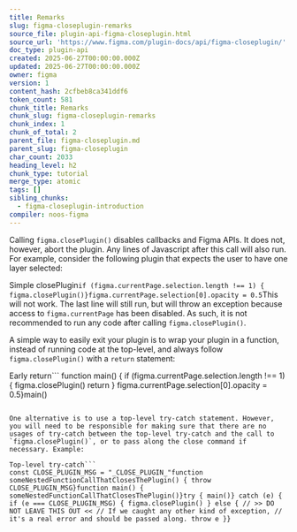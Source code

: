 ```yaml
---
title: Remarks
slug: figma-closeplugin-remarks
source_file: plugin-api-figma-closeplugin.html
source_url: 'https://www.figma.com/plugin-docs/api/figma-closeplugin/'
doc_type: plugin-api
created: 2025-06-27T00:00:00.000Z
updated: 2025-06-27T00:00:00.000Z
owner: figma
version: 1
content_hash: 2cfbeb8ca341ddf6
token_count: 581
chunk_title: Remarks
chunk_slug: figma-closeplugin-remarks
chunk_index: 1
chunk_of_total: 2
parent_file: figma-closeplugin.md
parent_slug: figma-closeplugin
char_count: 2033
heading_level: h2
chunk_type: tutorial
merge_type: atomic
tags: []
sibling_chunks:
  - figma-closeplugin-introduction
compiler: noos-figma
---
```


Calling `figma.closePlugin()` disables callbacks and Figma APIs. It does not, however, abort the plugin. Any lines of Javascript after this call will also run. For example, consider the following plugin that expects the user to have one layer selected:

Simple closePlugin```
if (figma.currentPage.selection.length !== 1) { figma.closePlugin()}figma.currentPage.selection[0].opacity = 0.5
```This will not work. The last line will still run, but will throw an exception because access to `figma.currentPage` has been disabled. As such, it is not recommended to run any code after calling `figma.closePlugin()`.

A simple way to easily exit your plugin is to wrap your plugin in a function, instead of running code at the top-level, and always follow `figma.closePlugin()` with a `return` statement:

Early return```
function main() { if (figma.currentPage.selection.length !== 1) { figma.closePlugin() return } figma.currentPage.selection[0].opacity = 0.5}main()
```It's good practice to have all input validation done at the start of the plugin. However, there may be cases where the plugin may need to close after a chain of multiple function calls. If you expect to have to close the plugin deep within your code, but don't want to necessarily want the user to see an error, the example above will not be sufficient.

One alternative is to use a top-level try-catch statement. However, you will need to be responsible for making sure that there are no usages of try-catch between the top-level try-catch and the call to `figma.closePlugin()`, or to pass along the close command if necessary. Example:

Top-level try-catch```
const CLOSE_PLUGIN_MSG = "_CLOSE_PLUGIN_"function someNestedFunctionCallThatClosesThePlugin() { throw CLOSE_PLUGIN_MSG}function main() { someNestedFunctionCallThatClosesThePlugin()}try { main()} catch (e) { if (e === CLOSE_PLUGIN_MSG) { figma.closePlugin() } else { // >> DO NOT LEAVE THIS OUT << // If we caught any other kind of exception, // it's a real error and should be passed along. throw e }}
```
